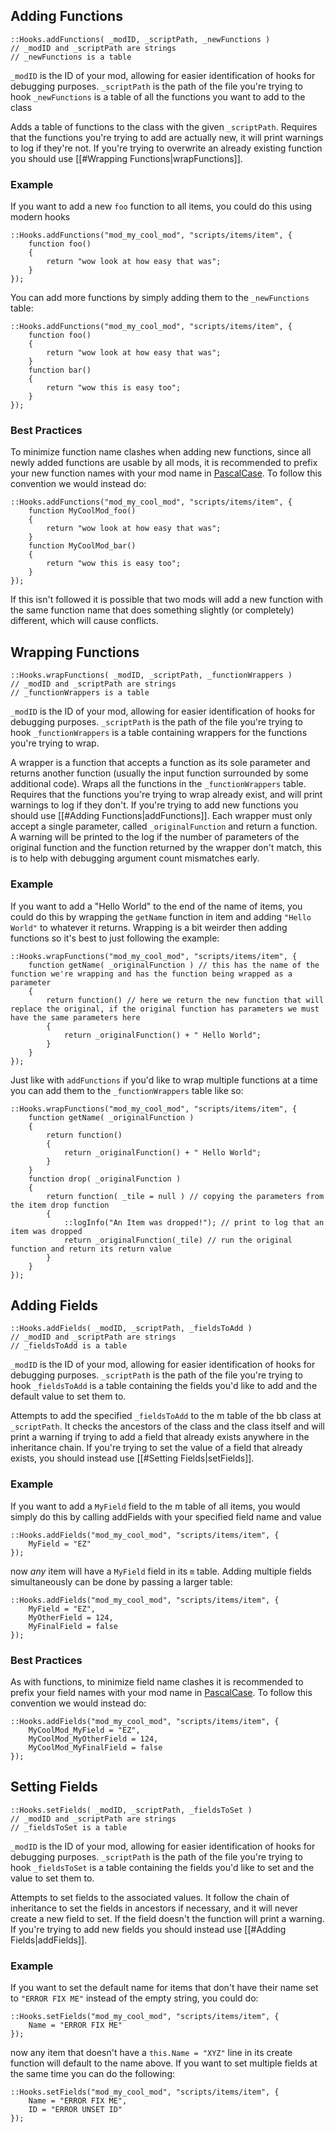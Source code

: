 ## Adding Functions
```squirrel
::Hooks.addFunctions( _modID, _scriptPath, _newFunctions )
// _modID and _scriptPath are strings
// _newFunctions is a table
```
`_modID` is the ID of your mod, allowing for easier identification of hooks for debugging purposes.
`_scriptPath` is the path of the file you're trying to hook
`_newFunctions` is a table of all the functions you want to add to the class

Adds a table of functions to the class with the given `_scriptPath`. Requires that the functions you're trying to add are actually new, it will print warnings to log if they're not. If you're trying to overwrite an already existing function you should use [[#Wrapping Functions|wrapFunctions]].

### Example
If you want to add a new `foo` function to all items, you could do this using modern hooks
```squirrel
::Hooks.addFunctions("mod_my_cool_mod", "scripts/items/item", {
	function foo()
	{
		return "wow look at how easy that was";
	}
});
```
You can add more functions by simply adding them to the `_newFunctions` table:
```squirrel
::Hooks.addFunctions("mod_my_cool_mod", "scripts/items/item", {
	function foo()
	{
		return "wow look at how easy that was";
	}
	function bar()
	{
		return "wow this is easy too";
	}
});
```

### Best Practices
To minimize function name clashes when adding new functions, since all newly added functions are usable by all mods, it is recommended to prefix your new function names with your mod name in [PascalCase](https://techterms.com/definition/pascalcase). To follow this convention we would instead do:
```squirrel
::Hooks.addFunctions("mod_my_cool_mod", "scripts/items/item", {
	function MyCoolMod_foo()
	{
		return "wow look at how easy that was";
	}
	function MyCoolMod_bar()
	{
		return "wow this is easy too";
	}
});
```
If this isn't followed it is possible that two mods will add a new function with the same function name that does something slightly (or completely) different, which will cause conflicts.


## Wrapping Functions
```squirrel
::Hooks.wrapFunctions( _modID, _scriptPath, _functionWrappers )
// _modID and _scriptPath are strings
// _functionWrappers is a table
```
`_modID` is the ID of your mod, allowing for easier identification of hooks for debugging purposes.
`_scriptPath` is the path of the file you're trying to hook
`_functionWrappers` is a table containing wrappers for the functions you're trying to wrap.

A wrapper is a function that accepts a function as its sole parameter and returns another function (usually the input function surrounded by some additional code). Wraps all the functions in the `_functionWrappers` table. Requires that the functions you're trying to wrap already exist, and will print warnings to log if they don't. If you're trying to add new functions you should use [[#Adding Functions|addFunctions]]. Each wrapper must only accept a single parameter, called `_originalFunction` and return a function. A warning will be printed to the log if the number of parameters of the original function and the function returned by the wrapper don't match, this is to help with debugging argument count mismatches early.

### Example
If you want to add a "Hello World" to the end of the name of items, you could do this by wrapping the `getName` function in item and adding `"Hello World"` to whatever it returns. Wrapping is a bit weirder then adding functions so it's best to just following the example:
```squirrel
::Hooks.wrapFunctions("mod_my_cool_mod", "scripts/items/item", {
	function getName( _originalFunction ) // this has the name of the function we're wrapping and has the function being wrapped as a parameter
	{
		return function() // here we return the new function that will replace the original, if the original function has parameters we must have the same parameters here 
		{
			return _originalFunction() + " Hello World";
		}
	}
});
```
Just like with `addFunctions` if you'd like to wrap multiple functions at a time you can add them to the `_functionWrappers` table like so:
```squirrel
::Hooks.wrapFunctions("mod_my_cool_mod", "scripts/items/item", {
	function getName( _originalFunction )
	{
		return function()
		{
			return _originalFunction() + " Hello World";
		}
	}
	function drop( _originalFunction )
	{
		return function( _tile = null ) // copying the parameters from the item drop function
		{
			::logInfo("An Item was dropped!"); // print to log that an item was dropped
			return _originalFunction(_tile) // run the original function and return its return value
		}
	}
});
```


## Adding Fields
```squirrel
::Hooks.addFields( _modID, _scriptPath, _fieldsToAdd )
// _modID and _scriptPath are strings
// _fieldsToAdd is a table
```
`_modID` is the ID of your mod, allowing for easier identification of hooks for debugging purposes.
`_scriptPath` is the path of the file you're trying to hook
`_fieldsToAdd` is a table containing the fields you'd like to add and the default value to set them to.

Attempts to add the specified `_fieldsToAdd` to the m table of the bb class at `_scriptPath`. It checks the ancestors of the class and the class itself and will print a warning if trying to add a field that already exists anywhere in the inheritance chain. If you're trying to set the value of a field that already exists, you should instead use [[#Setting Fields|setFields]].

### Example
If you want to add a `MyField` field to the m table of all items, you would simply do this by calling addFields with your specified field name and value
```squirrel
::Hooks.addFields("mod_my_cool_mod", "scripts/items/item", {
	MyField = "EZ"
});
```
now *any* item will have a `MyField` field in its `m` table. Adding multiple fields simultaneously can be done by passing a larger table:
```squirrel
::Hooks.addFields("mod_my_cool_mod", "scripts/items/item", {
	MyField = "EZ",
	MyOtherField = 124,
	MyFinalField = false
});
```
### Best Practices
As with functions, to minimize field name clashes it is recommended to prefix your field names with your mod name in [PascalCase](https://techterms.com/definition/pascalcase). To follow this convention we would instead do:
```squirrel
::Hooks.addFields("mod_my_cool_mod", "scripts/items/item", {
	MyCoolMod_MyField = "EZ",
	MyCoolMod_MyOtherField = 124,
	MyCoolMod_MyFinalField = false
});

```


## Setting Fields
```squirrel
::Hooks.setFields( _modID, _scriptPath, _fieldsToSet )
// _modID and _scriptPath are strings
// _fieldsToSet is a table
```
`_modID` is the ID of your mod, allowing for easier identification of hooks for debugging purposes.
`_scriptPath` is the path of the file you're trying to hook
`_fieldsToSet` is a table containing the fields you'd like to set and the value to set them to.

Attempts to set fields to the associated values. It follow the chain of inheritance to set the fields in ancestors if necessary, and it will never create a new field to set. If the field doesn't the function will print a warning. If you're trying to add new fields you should instead use [[#Adding Fields|addFields]].

### Example
If you want to set the default name for items that don't have their name set to `"ERROR FIX ME"` instead of the empty string, you could do:
```squirrel
::Hooks.setFields("mod_my_cool_mod", "scripts/items/item", {
	Name = "ERROR FIX ME"
});
```
now any item that doesn't have a `this.Name = "XYZ"` line in its create function will default to the name above. If you want to set multiple fields at the same time you can do the following:
```squirrel
::Hooks.setFields("mod_my_cool_mod", "scripts/items/item", {
	Name = "ERROR FIX ME",
	ID = "ERROR UNSET ID"
});
```